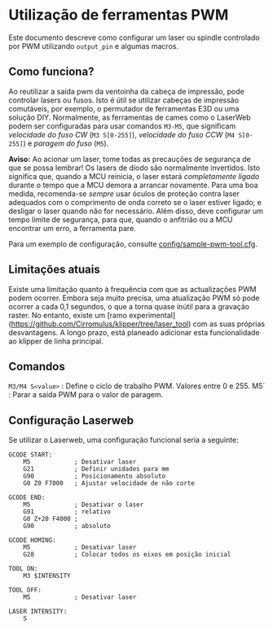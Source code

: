 # Utilização de ferramentas PWM

Este documento descreve como configurar um laser ou spindle controlado por PWM utilizando `output_pin` e algumas macros.

## Como funciona?

Ao reutilizar a saída pwm da ventoinha da cabeça de impressão, pode controlar lasers ou fusos. Isto é útil se utilizar cabeças de impressão comutáveis, por exemplo, o permutador de ferramentas E3D ou uma solução DIY. Normalmente, as ferramentas de cames como o LaserWeb podem ser configuradas para usar comandos `M3-M5`, que significam *velocidade do fuso CW* (`M3 S[0-255]`), *velocidade do fuso CCW* (`M4 S[0-255]`) e *paragem do fuso* (`M5`).

**Aviso:** Ao acionar um laser, tome todas as precauções de segurança de que se possa lembrar! Os lasers de díodo são normalmente invertidos. Isto significa que, quando a MCU reinicia, o laser estará *completamente ligado* durante o tempo que a MCU demora a arrancar novamente. Para uma boa medida, recomenda-se *sempre* usar óculos de proteção contra laser adequados com o comprimento de onda correto se o laser estiver ligado; e desligar o laser quando não for necessário. Além disso, deve configurar um tempo limite de segurança, para que, quando o anfitrião ou a MCU encontrar um erro, a ferramenta pare.

Para um exemplo de configuração, consulte [config/sample-pwm-tool.cfg](/config/sample-pwm-tool.cfg).

## Limitações atuais

Existe uma limitação quanto à frequência com que as actualizações PWM podem ocorrer. Embora seja muito precisa, uma atualização PWM só pode ocorrer a cada 0,1 segundos, o que a torna quase inútil para a gravação raster. No entanto, existe um [ramo experimental] (https://github.com/Cirromulus/klipper/tree/laser_tool) com as suas próprias desvantagens. A longo prazo, está planeado adicionar esta funcionalidade ao klipper de linha principal.

## Comandos

`M3/M4 S<value>` : Define o ciclo de trabalho PWM. Valores entre 0 e 255. M5` : Parar a saída PWM para o valor de paragem.

## Configuração Laserweb

Se utilizar o Laserweb, uma configuração funcional seria a seguinte:

    GCODE START:
        M5            ; Desativar laser
        G21           ; Definir unidades para mm
        G90           ; Posicionamento absoluto
        G0 Z0 F7000   ; Ajustar velocidade de não corte
    
    GCODE END:
        M5            ; Desativar o laser
        G91           ; relativo
        G0 Z+20 F4000 ;
        G90           ; absoluto
    
    GCODE HOMING:
        M5            ; Desativar laser
        G28           ; Colocar todos os eixos em posição inicial
    
    TOOL ON:
        M3 $INTENSITY
    
    TOOL OFF:
        M5            ; Desativar laser
    
    LASER INTENSITY:
        S
